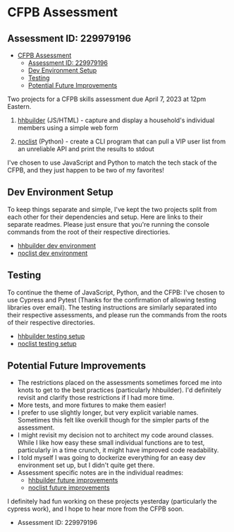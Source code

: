 # CFPB Assessment
## Assessment ID: 229979196
- [CFPB Assessment](#cfpb-assessment)
  - [Assessment ID: 229979196](#assessment-id-229979196)
  - [Dev Environment Setup](#dev-environment-setup)
  - [Testing](#testing)
  - [Potential Future Improvements](#potential-future-improvements)

Two projects for a CFPB skills assessment due April 7, 2023 at 12pm Eastern.

1. [hhbuilder](./hhbuilder/README.md) (JS/HTML) - capture and display a household's individual members using a simple web form

2. [noclist](./noclist/README.md) (Python) - create a CLI program that can pull a VIP user list from an unreliable API and print the results to stdout

I've chosen to use JavaScript and Python to match the tech stack of the CFPB, and they just happen to be two of my favorites!

## Dev Environment Setup

To keep things separate and simple, I've kept the two projects split from each other for their dependencies and setup. Here are links to their separate readmes. Please just ensure that you're running the console commands from the root of their respective directiories.

- [hhbuilder dev environment](./hhbuilder/README.md#dev-environment)
- [noclist dev environment](./noclist/README.md#dev-environment)

## Testing

To continue the theme of JavaScript, Python, and the CFPB: I've chosen to use Cypress and Pytest (Thanks for the confirmation of allowing testing libraries over email). The testing instructions are similarly separated into their respective assessments, and please run the commands from the roots of their respective directories.

- [hhbuilder testing setup](./hhbuilder/README.md#dev-environment)
- [noclist testing setup](./noclist/README.md#dev-environment)

## Potential Future Improvements

- The restrictions placed on the assessments sometimes forced me into knots to get to the best practices (particularly hhbuilder).  I'd definitely revisit and clarify those restrictions if I had more time.
- More tests, and more fixtures to make them easier!
- I prefer to use slightly longer, but very explicit variable names. Sometimes this felt like overkill though for the simpler parts of the assessment.
- I might revisit my decision not to architect my code around classes. While I like how easy these small individual functions are to test, particularly in a time crunch, it might have improved code readability.
- I told myself I was going to dockerize everything for an easy dev environment set up, but I didn't quite get there.
- Assessment specific notes are in the individual readmes:
  - [hhbuilder future improvements](./hhbuilder/README.md#potential-future-improvements)
  - [noclist future improvements](./noclist/README.md#potential-future-improvements)

I definitely had fun working on these projects yesterday (particularly the cypress work), and I hope to hear more from the CFPB soon.

- Assessment ID: 229979196